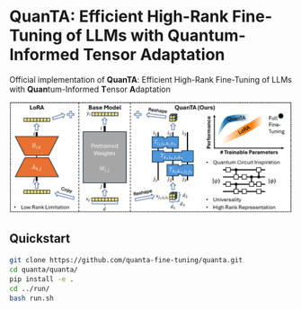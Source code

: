 # QuanTA: Efficient High-Rank Fine-Tuning of LLMs with Quantum-Informed Tensor Adaptation
Official implementation of **QuanTA**: Efficient High-Rank Fine-Tuning of LLMs with **Quan**tum-Informed **T**ensor **A**daptation

![Example Image](figures/quanta_illustration.jpg)


## Quickstart

 ```bash
git clone https://github.com/quanta-fine-tuning/quanta.git
cd quanta/quanta/
pip install -e .
cd ../run/
bash run.sh
 ```


